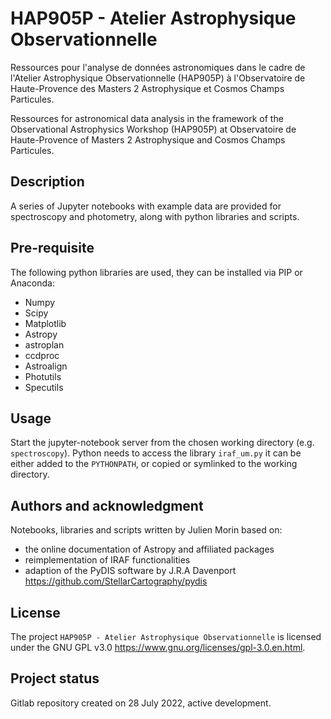 # HAP905P - Atelier Astrophysique Observationnelle

Ressources pour l'analyse de données astronomiques dans le cadre de l'Atelier Astrophysique Observationnelle (HAP905P) à l'Observatoire de Haute-Provence des Masters 2 Astrophysique et Cosmos Champs Particules.

Ressources for astronomical data analysis in the framework of the Observational Astrophysics Workshop (HAP905P) at Observatoire de Haute-Provence of Masters 2 Astrophysique and Cosmos Champs Particules.

## Description
A series of Jupyter notebooks with example data are provided for spectroscopy and photometry, along with python libraries and scripts.

## Pre-requisite
The following python libraries are used, they can be installed via PIP or Anaconda:
 * Numpy
 * Scipy
 * Matplotlib
 * Astropy
 * astroplan
 * ccdproc
 * Astroalign
 * Photutils
 * Specutils

## Usage
Start the jupyter-notebook server from the chosen working directory (e.g. `spectroscopy`). Python needs to access the library `iraf_um.py` it can be either added to the `PYTHONPATH`, or copied or symlinked to the working directory.

## Authors and acknowledgment
Notebooks, libraries and scripts written by Julien Morin based on:
 * the online documentation of Astropy and affiliated packages
 * reimplementation of IRAF functionalities
 * adaption of the PyDIS software by J.R.A Davenport https://github.com/StellarCartography/pydis

## License
The project `HAP905P - Atelier Astrophysique Observationnelle` is licensed under the GNU GPL v3.0 https://www.gnu.org/licenses/gpl-3.0.en.html.

## Project status
Gitlab repository created on 28 July 2022, active development.
